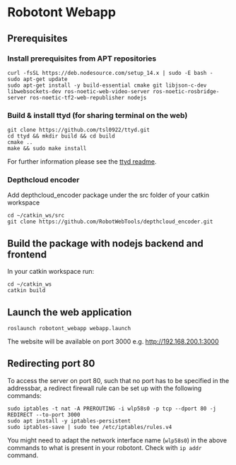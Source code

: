 # Robotont Webapp

## Prerequisites

### Install prerequisites from APT repositories
```
curl -fsSL https://deb.nodesource.com/setup_14.x | sudo -E bash -
sudo apt-get update
sudo apt-get install -y build-essential cmake git libjson-c-dev libwebsockets-dev ros-noetic-web-video-server ros-noetic-rosbridge-server ros-noetic-tf2-web-republisher nodejs
```

### Build & install ttyd (for sharing terminal on the web)

```
git clone https://github.com/tsl0922/ttyd.git
cd ttyd && mkdir build && cd build
cmake ..
make && sudo make install
```
For further information please see the [ttyd readme](https://github.com/tsl0922/ttyd#install-on-linux).

### Depthcloud encoder

Add depthcloud\_encoder package under the src folder of your catkin workspace
```
cd ~/catkin_ws/src
git clone https://github.com/RobotWebTools/depthcloud_encoder.git
```


## Build the package with nodejs backend and frontend

In your catkin workspace run:
```
cd ~/catkin_ws
catkin build
```

## Launch the web application
```
roslaunch robotont_webapp webapp.launch
```

The website will be available on port 3000 e.g. http://192.168.200.1:3000

## Redirecting port 80

To access the server on port 80, such that no port has to be specified in the addressbar, a redirect firewall rule can be set up with the following commands:

```
sudo iptables -t nat -A PREROUTING -i wlp58s0 -p tcp --dport 80 -j REDIRECT --to-port 3000
sudo apt install -y iptables-persistent
sudo iptables-save | sudo tee /etc/iptables/rules.v4
```
You might need to adapt the network interface name (`wlp58s0`) in the above commands to what is present in your robotont. Check with `ip addr` command.

